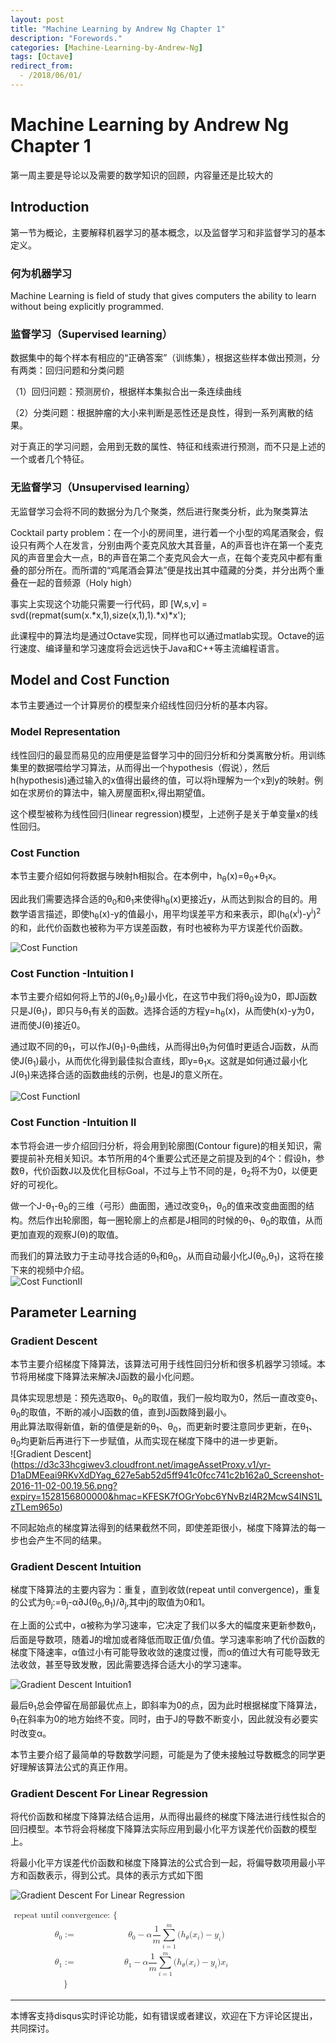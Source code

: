 ```yaml
---
layout: post
title: "Machine Learning by Andrew Ng Chapter 1"
description: "Forewords."
categories: [Machine-Learning-by-Andrew-Ng]
tags: [Octave]
redirect_from:
  - /2018/06/01/
---
```

# Machine Learning by Andrew Ng Chapter 1

  第一周主要是导论以及需要的数学知识的回顾，内容量还是比较大的
  
## Introduction

  第一节为概论，主要解释机器学习的基本概念，以及监督学习和非监督学习的基本定义。  

### 何为机器学习

  Machine Learning is field of study that gives computers the ability to learn without being explicitly programmed.

### 监督学习（Supervised learning）

  数据集中的每个样本有相应的“正确答案”（训练集），根据这些样本做出预测，分有两类：回归问题和分类问题

  （1）回归问题：预测房价，根据样本集拟合出一条连续曲线

  （2）分类问题：根据肿瘤的大小来判断是恶性还是良性，得到一系列离散的结果。

  对于真正的学习问题，会用到无数的属性、特征和线索进行预测，而不只是上述的一个或者几个特征。
  
### 无监督学习（Unsupervised learning）

  无监督学习会将不同的数据分为几个聚类，然后进行聚类分析，此为聚类算法
  
  Cocktail party problem：在一个小的房间里，进行着一个小型的鸡尾酒聚会，假设只有两个人在发言，分别由两个麦克风放大其音量，A的声音也许在第一个麦克风的声音里会大一点，B的声音在第二个麦克风会大一点，在每个麦克风中都有重叠的部分所在。而所谓的“鸡尾酒会算法”便是找出其中蕴藏的分类，并分出两个重叠在一起的音频源（Holy high）
  
  事实上实现这个功能只需要一行代码，即 [W,s,v] = svd((repmat(sum(x.\*x,1),size(x,1),1).\*x)\*x');

  此课程中的算法均是通过Octave实现，同样也可以通过matlab实现。Octave的运行速度、编译量和学习速度将会远远快于Java和C++等主流编程语言。
  
## Model and Cost Function

  本节主要通过一个计算房价的模型来介绍线性回归分析的基本内容。

### Model Representation

  线性回归的最显而易见的应用便是监督学习中的回归分析和分类离散分析。用训练集里的数据喂给学习算法，从而得出一个hypothesis（假说），然后h(hypothesis)通过输入的x值得出最终的值，可以将h理解为一个x到y的映射。例如在求房价的算法中，输入房屋面积x,得出期望值。
  
  这个模型被称为线性回归(linear regression)模型，上述例子是关于单变量x的线性回归。
  
### Cost Function

  本节主要介绍如何将数据与映射h相拟合。在本例中，h<sub>θ</sub>(x)=θ<sub>0</sub>+θ<sub>1</sub>x。
  
  因此我们需要选择合适的θ<sub>0</sub>和θ<sub>1</sub>来使得h<sub>θ</sub>(x)更接近y，从而达到拟合的目的。用数学语言描述，即使h<sub>θ</sub>(x)-y的值最小，用平均误差平方和来表示，即(h<sub>θ</sub>(x<sup>i</sup>)-y<sup>i</sup>)<sup>2</sup>的和，此代价函数也被称为平方误差函数，有时也被称为平方误差代价函数。
  
 ![Cost Function](https://d3c33hcgiwev3.cloudfront.net/imageAssetProxy.v1/R2YF5Lj3EeajLxLfjQiSjg_110c901f58043f995a35b31431935290_Screen-Shot-2016-12-02-at-5.23.31-PM.png?expiry=1527984000000&hmac=EV3ub54ksxfh10WoGmfjLodS_tim7ONyvjXx3gbomS0)

### Cost Function -Intuition I

  本节主要介绍如何将上节的J(θ<sub>1</sub>,θ<sub>2</sub>)最小化，在这节中我们将θ<sub>0</sub>设为0，即J函数只是J(θ<sub>1</sub>)，即只与θ<sub>1</sub>有关的函数。选择合适的方程y=h<sub>θ</sub>(x)，从而使h(x)-y为0，进而使J(θ)接近0。
  
  通过取不同的θ<sub>1</sub>，可以作J(θ<sub>1</sub>)-θ<sub>1</sub>曲线，从而得出θ<sub>1</sub>为何值时更适合J函数，从而使J(θ<sub>1</sub>)最小，从而优化得到最佳拟合直线，即y=θ<sub>1</sub>x。这就是如何通过最小化J(θ<sub>1</sub>)来选择合适的函数曲线的示例，也是J的意义所在。  
  
![Cost FunctionI](https://d3c33hcgiwev3.cloudfront.net/imageAssetProxy.v1/_B8TJZtREea33w76dwnDIg_3e3d4433e32478f8df446d0b6da26c27_Screenshot-2016-10-26-00.57.56.png?expiry=1527984000000&hmac=aE_ypu_zSXpQ47ytjp-h1cern8aiejLb-oHQaulXPDI)

### Cost Function -Intuition II

  本节将会进一步介绍回归分析，将会用到轮廓图(Contour figure)的相关知识，需要提前补充相关知识。本节所用的4个重要公式还是之前提及到的4个：假设h，参数θ，代价函数J以及优化目标Goal，不过与上节不同的是，θ<sub>2</sub>将不为0，以便更好的可视化。
  
  做一个J-θ<sub>1</sub>-θ<sub>0</sub>的三维（弓形）曲面图，通过改变θ<sub>1</sub>，θ<sub>0</sub>的值来改变曲面图的结构。然后作出轮廓图，每一圈轮廓上的点都是J相同的时候的θ<sub>1</sub>、θ<sub>0</sub>的取值，从而更加直观的观察J(θ)的取值。
  
  而我们的算法致力于主动寻找合适的θ<sub>1</sub>和θ<sub>0</sub>，从而自动最小化J(θ<sub>0</sub>,θ<sub>1</sub>)，这将在接下来的视频中介绍。  
![Cost FunctionII](https://d3c33hcgiwev3.cloudfront.net/imageAssetProxy.v1/N2oKYp2wEeaVChLw2Vaaug_d4d1c5b1c90578b32a6672e3b7e4b3a4_Screenshot-2016-10-29-01.14.37.png?expiry=1527984000000&hmac=1cU2NZl35dcAJEI0fyJrngzp4vti1bjwm8z6pO-msYo)

## Parameter Learning

### Gradient Descent

  本节主要介绍梯度下降算法，该算法可用于线性回归分析和很多机器学习领域。本节将用梯度下降算法来解决J函数的最小化问题。
  
  具体实现思想是：预先选取θ<sub>1</sub>、θ<sub>0</sub>的取值，我们一般均取为0，然后一直改变θ<sub>1</sub>、θ<sub>0</sub>的取值，不断的减小J函数的值，直到J函数降到最小。  
  用此算法取得新值，新的值便是新的θ<sub>1</sub>、θ<sub>0</sub>，而更新时要注意同步更新，在θ<sub>1</sub>、θ<sub>0</sub>均更新后再进行下一步赋值，从而实现在梯度下降中的进一步更新。  
![Gradient Descent]
(https://d3c33hcgiwev3.cloudfront.net/imageAssetProxy.v1/yr-D1aDMEeai9RKvXdDYag_627e5ab52d5ff941c0fcc741c2b162a0_Screenshot-2016-11-02-00.19.56.png?expiry=1528156800000&hmac=KFESK7fOGrYobc6YNvBzl4R2McwS4INS1LzTLem965o)

  不同起始点的梯度算法得到的结果截然不同，即使差距很小，梯度下降算法的每一步也会产生不同的结果。

### Gradient Descent Intuition

  梯度下降算法的主要内容为：重复，直到收敛(repeat until convergence)，重复的公式为θ<sub>j</sub>:=θ<sub>j</sub>-α∂J(θ<sub>0</sub>,θ<sub>1</sub>)/∂<sub>j</sub>,其中j的取值为0和1。
  
  在上面的公式中，α被称为学习速率，它决定了我们以多大的幅度来更新参数θ<sub>j</sub>，后面是导数项，随着J的增加或者降低而取正值/负值。学习速率影响了代价函数的梯度下降速率，α值过小有可能导致收敛的速度过慢，而α的值过大有可能导致无法收敛，甚至导致发散，因此需要选择合适大小的学习速率。
  
![Gradient Descent Intuition1](https://d3c33hcgiwev3.cloudfront.net/imageAssetProxy.v1/UJpiD6GWEeai9RKvXdDYag_3c3ad6625a2a4ec8456f421a2f4daf2e_Screenshot-2016-11-03-00.05.27.png?expiry=1528156800000&hmac=FvvbAcd5rNBmgju6QEKdxcOeePfLOjvi0FvDuAIZd5E)
  
  最后θ<sub>1</sub>总会停留在局部最优点上，即斜率为0的点，因为此时根据梯度下降算法，θ<sub>1</sub>在斜率为0的地方始终不变。同时，由于J的导数不断变小，因此就没有必要实时改变α。
  
  本节主要介绍了最简单的导数数学问题，可能是为了使未接触过导数概念的同学更好理解该算法公式的真正作用。

### Gradient Descent For Linear Regression

  将代价函数和梯度下降算法结合运用，从而得出最终的梯度下降法进行线性拟合的回归模型。本节将会将梯度下降算法实际应用到最小化平方误差代价函数的模型上。
  
  将最小化平方误差代价函数和梯度下降算法的公式合到一起，将偏导数项用最小平方和函数表示，得到公式。具体的表示方式如下图
  
![Gradient Descent For Linear Regression](https://d3c33hcgiwev3.cloudfront.net/imageAssetProxy.v1/QFpooaaaEea7TQ6MHcgMPA_cc3c276df7991b1072b2afb142a78da1_Screenshot-2016-11-09-08.30.54.png?expiry=1528156800000&hmac=YrQrhcsF6JZbxnCLUep8U2_Veb-suO73EZGK36zxPhQ)

<math xmlns="http://www.w3.org/1998/Math/MathML">
  <mtable columnalign="right left right left right left right left right left right left" rowspacing="3pt" columnspacing="0.278em 2em 0.278em 2em 0.278em 2em 0.278em 2em 0.278em 2em 0.278em" displaystyle="true" minlabelspacing=".8em">
    <mtr>
      <mtd>
        <mtext>repeat until convergence:&#xA0;</mtext>
        <mo fence="false" stretchy="false">{</mo>
      </mtd>
      <mtd />
    </mtr>
    <mtr>
      <mtd>
        <msub>
          <mi>&#x03B8;<!-- θ --></mi>
          <mn>0</mn>
        </msub>
        <mo>:=</mo>
      </mtd>
      <mtd>
        <msub>
          <mi>&#x03B8;<!-- θ --></mi>
          <mn>0</mn>
        </msub>
        <mo>&#x2212;<!-- − --></mo>
        <mi>&#x03B1;<!-- α --></mi>
        <mfrac>
          <mn>1</mn>
          <mi>m</mi>
        </mfrac>
        <munderover>
          <mo movablelimits="false">&#x2211;<!-- ∑ --></mo>
          <mrow class="MJX-TeXAtom-ORD">
            <mi>i</mi>
            <mo>=</mo>
            <mn>1</mn>
          </mrow>
          <mrow class="MJX-TeXAtom-ORD">
            <mi>m</mi>
          </mrow>
        </munderover>
        <mo stretchy="false">(</mo>
        <msub>
          <mi>h</mi>
          <mi>&#x03B8;<!-- θ --></mi>
        </msub>
        <mo stretchy="false">(</mo>
        <msub>
          <mi>x</mi>
          <mrow class="MJX-TeXAtom-ORD">
            <mi>i</mi>
          </mrow>
        </msub>
        <mo stretchy="false">)</mo>
        <mo>&#x2212;<!-- − --></mo>
        <msub>
          <mi>y</mi>
          <mrow class="MJX-TeXAtom-ORD">
            <mi>i</mi>
          </mrow>
        </msub>
        <mo stretchy="false">)</mo>
      </mtd>
    </mtr>
    <mtr>
      <mtd>
        <msub>
          <mi>&#x03B8;<!-- θ --></mi>
          <mn>1</mn>
        </msub>
        <mo>:=</mo>
      </mtd>
      <mtd>
        <msub>
          <mi>&#x03B8;<!-- θ --></mi>
          <mn>1</mn>
        </msub>
        <mo>&#x2212;<!-- − --></mo>
        <mi>&#x03B1;<!-- α --></mi>
        <mfrac>
          <mn>1</mn>
          <mi>m</mi>
        </mfrac>
        <munderover>
          <mo movablelimits="false">&#x2211;<!-- ∑ --></mo>
          <mrow class="MJX-TeXAtom-ORD">
            <mi>i</mi>
            <mo>=</mo>
            <mn>1</mn>
          </mrow>
          <mrow class="MJX-TeXAtom-ORD">
            <mi>m</mi>
          </mrow>
        </munderover>
        <mfenced open="(" close=")">
          <mrow>
            <mo stretchy="false">(</mo>
            <msub>
              <mi>h</mi>
              <mi>&#x03B8;<!-- θ --></mi>
            </msub>
            <mo stretchy="false">(</mo>
            <msub>
              <mi>x</mi>
              <mrow class="MJX-TeXAtom-ORD">
                <mi>i</mi>
              </mrow>
            </msub>
            <mo stretchy="false">)</mo>
            <mo>&#x2212;<!-- − --></mo>
            <msub>
              <mi>y</mi>
              <mrow class="MJX-TeXAtom-ORD">
                <mi>i</mi>
              </mrow>
            </msub>
            <mo stretchy="false">)</mo>
            <msub>
              <mi>x</mi>
              <mrow class="MJX-TeXAtom-ORD">
                <mi>i</mi>
              </mrow>
            </msub>
          </mrow>
        </mfenced>
      </mtd>
    </mtr>
    <mtr>
      <mtd>
        <mo fence="false" stretchy="false">}</mo>
      </mtd>
      <mtd />
    </mtr>
  </mtable>
</math>
  
   



---
本博客支持disqus实时评论功能，如有错误或者建议，欢迎在下方评论区提出，共同探讨。
